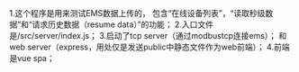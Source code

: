 1.这个程序是用来测试EMS数据上传的，
包含“在线设备列表”，“读取秒级数据”和“请求历史数据（resume data）”的功能；
2.入口文件是/src/server/index.js；
3.启动了tcp server（通过modbustcp连接ems）；
和web server（express，用处仅是发送public中静态文件作为web前端）；
4.前端是vue spa；